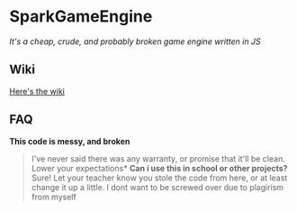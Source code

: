# SparkGameEngine
*It's a cheap, crude, and probably broken game engine written in JS*


## Wiki
[Here's the wiki](./wiki "SparkGameEngine wiki")

## FAQ
**This code is messy, and broken**
> I've never said there was any warranty, or promise that it'll be clean. Lower your expectations*
**Can i use this in school or other projects?** 
> Sure! Let your teacher know you stole the code from here, or at least change it up a little. I dont want to be screwed over due to plagirism from myself






